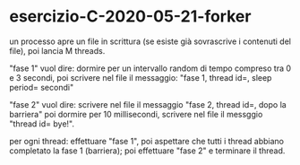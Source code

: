 # esercizio-C-2020-05-21-forker

un processo apre un file in scrittura (se esiste già sovrascrive i contenuti del file),
poi lancia M threads.

"fase 1" vuol dire: dormire per un intervallo random di tempo compreso tra 0 e 3 secondi, poi scrivere nel file il messaggio: 
"fase 1, thread id=<tid>, sleep period=<n> secondi"

"fase 2" vuol dire: scrivere nel file il messaggio "fase 2, thread id=<tid>, dopo la barriera" poi dormire per 10 millisecondi, scrivere nel file il messggio "thread id=<tid> bye!".
 

per ogni thread: effettuare "fase 1", poi aspettare che tutti i thread abbiano completato la fase 1 (barriera); poi effettuare "fase 2" e terminare il thread.

